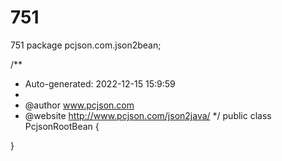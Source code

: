 # 751
751
package pcjson.com.json2bean;

/**
 * Auto-generated: 2022-12-15 15:9:59
 *
 * @author www.pcjson.com 
 * @website http://www.pcjson.com/json2java/ 
 */
public class PcjsonRootBean {

}
